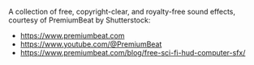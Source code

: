 A collection of free, copyright-clear, and royalty-free sound effects, courtesy of PremiumBeat by Shutterstock:

- https://www.premiumbeat.com
- https://www.youtube.com/@PremiumBeat
- https://www.premiumbeat.com/blog/free-sci-fi-hud-computer-sfx/
